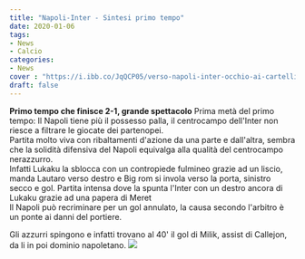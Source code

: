 ```yaml
---
title: "Napoli-Inter - Sintesi primo tempo"
date: 2020-01-06
tags:
- News
- Calcio
categories:
- News
cover : "https://i.ibb.co/JqQCP05/verso-napoli-inter-occhio-ai-cartellini-gialli-sono-4-i-giocatori-nerazzurri-in-diffida.jpg"
draft: false
---
```


<strong> Primo tempo che finisce 2-1, grande spettacolo</strong>
Prima metà del primo tempo: Il Napoli tiene più il possesso palla, il centrocampo dell'Inter non riesce a filtrare le giocate dei partenopei.<br>
Partita molto viva con ribaltamenti d'azione da una parte e dall'altra, sembra che la solidità difensiva del Napoli equivalga alla qualità del centrocampo nerazzurro.<br>
Infatti Lukaku la sblocca con un contropiede fulmineo grazie ad un liscio, manda Lautaro verso destro e Big rom si invola verso la porta, sinistro secco e gol.
Partita intensa dove la spunta l'Inter con un destro ancora di Lukaku grazie ad una papera di Meret <br>
Il Napoli può recriminare per un gol annulato, la causa secondo l'arbitro è un ponte ai danni del portiere.<br>

Gli azzurri spingono e infatti trovano al 40' il gol di Milik, assist di Callejon, da li in poi dominio napoletano.
<a href="https://www.bluehost.com/track/seriousman/" target="_blank"> <img border="0" src="https://bluehost-cdn.com/media/partner/images/seriousman/728x90/728x90BW.png"> </a>
